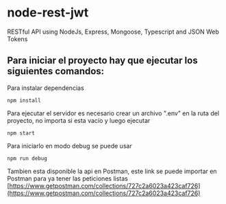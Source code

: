 # node-rest-jwt

RESTful API using NodeJs, Express, Mongoose, Typescript and JSON Web Tokens

## Para iniciar el proyecto hay que ejecutar los siguientes comandos:

Para instalar dependencias

    npm install

Para ejecutar el servidor es necesario crear un archivo ".env" en la ruta del
proyecto, no importa si esta vacío y luego ejecutar

    npm start

Para iniciarlo en modo debug se puede usar

    npm run debug

Tambien esta disponible la api en Postman, este link se puede importar en Postman para ya tener las peticiones listas
[https://www.getpostman.com/collections/727c2a6023a423caf726](https://www.getpostman.com/collections/727c2a6023a423caf726)
